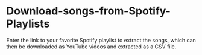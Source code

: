 # Download-songs-from-Spotify-Playlists
Enter the link to your favorite Spotify playlist to extract the songs, which can then be downloaded as YouTube videos and extracted as a CSV file.

